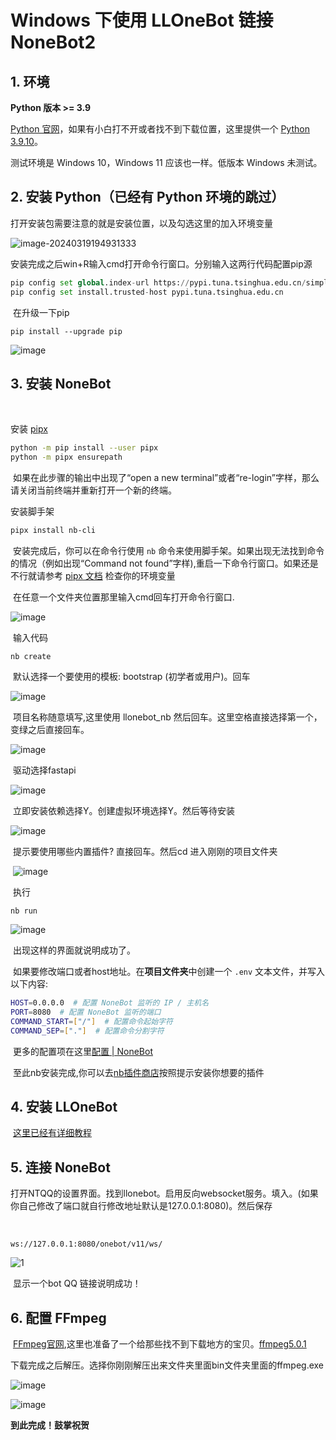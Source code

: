 # Windows 下使用 LLOneBot 链接 NoneBot2

## 1. 环境

​**Python 版本 >= 3.9**

[Python 官网](https://www.python.org/)，如果有小白打不开或者找不到下载位置，这里提供一个 [Python 3.9.10](https://syykln.lanzoul.com/iZegc1rwtm1i)。

​测试环境是 Windows 10，Windows 11 应该也一样。低版本 Windows 未测试。

## 2. 安装 Python（已经有 Python 环境的跳过）

​打开安装包需要注意的就是安装位置，以及勾选这里的加入环境变量

![image-20240319194931333](https://jsd.cdn.zzko.cn/gh/bilili-syy/picx-images-hosting@master/20240319/image-20240319194931333.9rj5obfdtg.png)

​安装完成之后win+R输入cmd打开命令行窗口。分别输入这两行代码配置pip源

```python
pip config set global.index-url https://pypi.tuna.tsinghua.edu.cn/simple
pip config set install.trusted-host pypi.tuna.tsinghua.edu.cn
```

​	在升级一下pip

```
pip install --upgrade pip
```

![image](https://jsd.cdn.zzko.cn/gh/bilili-syy/picx-images-hosting@master/20240319/image.6pn9n3gf0s.png)

## 3. 安装 NoneBot

​	

安装 [pipx](https://pypa.github.io/pipx/)

```bash
python -m pip install --user pipx
python -m pipx ensurepath
```



​	如果在此步骤的输出中出现了“open a new terminal”或者“re-login”字样，那么请关闭当前终端并重新打开一个新的终端。

安装脚手架

```bash
pipx install nb-cli
```



​	安装完成后，你可以在命令行使用 `nb` 命令来使用脚手架。如果出现无法找到命令的情况（例如出现“Command not found”字样),重启一下命令行窗口。如果还是不行就请参考 [pipx 文档](https://pypa.github.io/pipx/) 检查你的环境变量

​	在任意一个文件夹位置那里输入cmd回车打开命令行窗口.

![image](https://jsd.cdn.zzko.cn/gh/bilili-syy/picx-images-hosting@master/20240319/image.7i054uayov.png)

​	输入代码

```
nb create
```

​	默认选择一个要使用的模板: bootstrap (初学者或用户)。回车

![image](https://jsd.cdn.zzko.cn/gh/bilili-syy/picx-images-hosting@master/20240319/image.2oba8ptccw.png)

​	项目名称随意填写,这里使用 llonebot_nb 然后回车。这里空格直接选择第一个，变绿之后直接回车。

![image](https://jsd.cdn.zzko.cn/gh/bilili-syy/picx-images-hosting@master/20240319/image.8ad0mkyfkp.png)



​	驱动选择fastapi 

![image](https://jsd.cdn.zzko.cn/gh/bilili-syy/picx-images-hosting@master/20240319/image.1e8d2ehf0w.png)





​	立即安装依赖选择Y。创建虚拟环境选择Y。然后等待安装

![image](https://jsd.cdn.zzko.cn/gh/bilili-syy/picx-images-hosting@master/20240319/image.3uulhbqcsc.png)

​	提示要使用哪些内置插件? 直接回车。然后cd 进入刚刚的项目文件夹

​	![image](https://jsd.cdn.zzko.cn/gh/bilili-syy/picx-images-hosting@master/20240319/image.101xbjgb09.png)



​	执行

```
nb run
```

![image](https://jsd.cdn.zzko.cn/gh/bilili-syy/picx-images-hosting@master/20240319/image.969i21it0q.png)

​	出现这样的界面就说明成功了。

​	如果要修改端口或者host地址。在**项目文件夹**中创建一个 `.env` 文本文件，并写入以下内容:

```bash
HOST=0.0.0.0  # 配置 NoneBot 监听的 IP / 主机名
PORT=8080  # 配置 NoneBot 监听的端口
COMMAND_START=["/"]  # 配置命令起始字符
COMMAND_SEP=["."]  # 配置命令分割字符
```

​	更多的配置项在这里[配置 | NoneBot](https://nonebot.dev/docs/appendices/config#内置配置项)

​	至此nb安装完成,你可以去[nb插件商店](https://v2.nonebot.dev/store)按照提示安装你想要的插件

## 4. 安装 LLOneBot

​	[这里已经有详细教程](https://llonebot.github.io/zh-CN/guide/getting-started)

## 5. 连接 NoneBot

​	打开NTQQ的设置界面。找到llonebot。启用反向websocket服务。填入。(如果你自己修改了端口就自行修改地址默认是127.0.0.1:8080)。然后保存

​	

```
ws://127.0.0.1:8080/onebot/v11/ws/
```

![1](https://jsd.cdn.zzko.cn/gh/bilili-syy/picx-images-hosting@master/20240319/1.491187r19a.png)

​	显示一个bot QQ 链接说明成功！

## 6. 配置 FFmpeg

​	[FFmpeg官网](https://ffmpeg.org/),这里也准备了一个给那些找不到下载地方的宝贝。[ffmpeg5.0.1](https://syykln.lanzoul.com/ieVuJ1rx5fsf)

​	下载完成之后解压。选择你刚刚解压出来文件夹里面bin文件夹里面的ffmpeg.exe

![image](https://jsd.cdn.zzko.cn/gh/bilili-syy/picx-images-hosting@master/20240319/image.1vyer0hlai.png)

![image](https://jsd.cdn.zzko.cn/gh/bilili-syy/picx-images-hosting@master/20240319/image.3d4jsro42i.png)

**到此完成！鼓掌祝贺**
